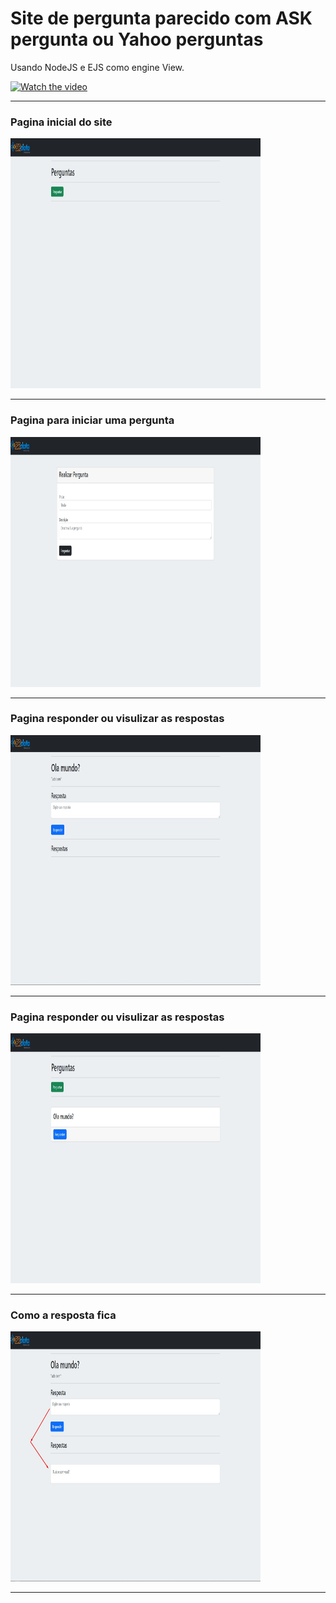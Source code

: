 # Site de pergunta parecido com ASK pergunta ou Yahoo perguntas



Usando NodeJS e EJS como engine View.


[![Watch the video](https://i.imgur.com/vKb2F1B.png)](https://github.com/spiderbuddy411/Perguntas-JS-EJS/blob/main/midias/Video.mp4?raw=true)

  
<hr>
<h3>Pagina inicial do site</h3>
<img src="/midias/home.jpg" alt="HTML tutorial" style="width:400px;height:400px;"></a> <br>
<hr>
<h3>Pagina para iniciar uma pergunta</h3>
<img src="midias/perguntas.jpg" alt="HTML tutorial" style="width:400px;height:400px;"></a><br>
<hr>
<h3>Pagina responder ou visulizar as respostas</h3>
<img src="/midias/respostas.jpg" alt="HTML tutorial" style="width:400px;height:400px;"></a><br>
<hr>
<h3>Pagina responder ou visulizar as respostas</h3>
<img src="/midias/views perguntas.jpg" alt="HTML tutorial" style="width:400px;height:400px;"></a><br>
<hr>
<h3>Como a resposta fica</h3>
<img src="/midias/res.jpg" alt="HTML tutorial" style="width:400px;height:400px;"></a><br>
<hr>
